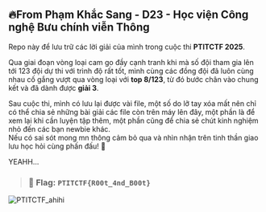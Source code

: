 ## 🔥From Phạm Khắc Sang - D23 - Học viện Công nghệ Bưu chính viễn Thông 
Repo này để lưu trữ các lời giải của mình trong cuộc thi **PTITCTF 2025**.  

Qua giai đoạn vòng loại cam go đầy cạnh tranh khi mà số đội tham gia lên tới 123 đội dự thi với trình độ rất tốt, mình cùng các đồng đội đã luôn cùng nhau cố gắng vượt qua vòng loại với **top 8/123**, từ đó bước chân vào chung kết và đã dành được **giải 3**.  

Sau cuộc thi, mình có lưu lại được vài file, một số do lỡ tay xóa mất nên chỉ có thể chia sẻ những bài giải các file còn trên máy lên đây, một phần là để xem lại khi cần luyện tập thêm, một phần cũng để chia sẻ chút kinh nghiệm nhỏ đến các bạn newbie khác.   
Nếu có sai sót mong mn thông cảm bỏ qua và nhìn nhận trên tinh thần giao lưu học hỏi cùng phấn đấu! 🫡  

YEAHH...  

> ### 🎯 Flag: `PTITCTF{R00t_4nd_B00t}`

![PTITCTF_ahihi](https://github.com/user-attachments/assets/743cf401-0e66-4000-8056-69d4bb7944b2)
